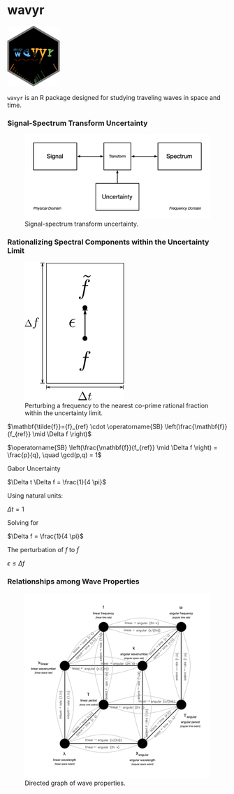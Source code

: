 wavyr
================

<img src="man/figures/wavyr_logo.png" data-align="right" width="120" />

`wavyr` is an R package designed for studying traveling waves in space
and time.

### Signal-Spectrum Transform Uncertainty

<figure>
<img src="man/figures/signals_spectra_schematic.png"
alt="Signal-spectrum transform uncertainty." />
<figcaption aria-hidden="true">Signal-spectrum transform
uncertainty.</figcaption>
</figure>

### Rationalizing Spectral Components within the Uncertainty Limit

<figure>
<img src="man/figures/rationalize_within_uncertainty.png"
alt="Perturbing a frequency to the nearest co-prime rational fraction within the uncertainty limit." />
<figcaption aria-hidden="true">Perturbing a frequency to the nearest
co-prime rational fraction within the uncertainty limit.</figcaption>
</figure>

$\mathbf{\tilde{f}}={f}_{ref} \cdot \operatorname{SB} \left(\frac{\mathbf{f}}{f_{ref}} \mid \Delta f \right)$

$\operatorname{SB} \left(\frac{\mathbf{f}}{f_{ref}} \mid \Delta f \right) = \frac{p}{q}, \quad \gcd(p,q) = 1$

Gabor Uncertainty

$\Delta t \Delta f = \frac{1}{4 \pi}$

Using natural units:

$\Delta t = 1$

Solving for

$\Delta f = \frac{1}{4 \pi}$

The perturbation of $f$ to $\tilde{f}$

$\epsilon \leq \Delta f$

### Relationships among Wave Properties

<figure>
<img src="man/figures/wave_properties_directed_graph.png"
alt="Directed graph of wave properties." />
<figcaption aria-hidden="true">Directed graph of wave
properties.</figcaption>
</figure>
